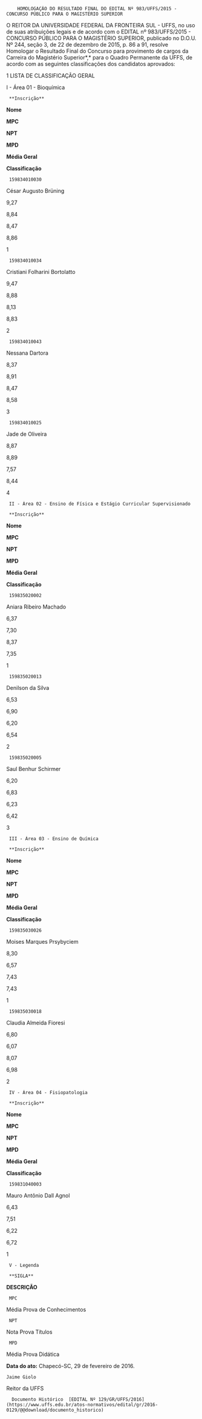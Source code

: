         HOMOLOGAÇÃO DO RESULTADO FINAL DO EDITAL Nº 983/UFFS/2015 - CONCURSO PÚBLICO PARA O MAGISTÉRIO SUPERIOR  

O REITOR DA UNIVERSIDADE FEDERAL DA FRONTEIRA SUL - UFFS, no uso de suas atribuições legais e de acordo com o EDITAL nº 983/UFFS/2015 - CONCURSO PÚBLICO PARA O MAGISTÉRIO SUPERIOR, publicado no D.O.U. Nº 244, seção 3, de 22 de dezembro de 2015, p. 86 a 91, resolve Homologar o Resultado Final do Concurso para provimento de cargos da Carreira do Magistério Superior*,* para o Quadro Permanente da UFFS, de acordo com as seguintes classificações dos candidatos aprovados:

 1 LISTA DE CLASSIFICAÇÃO GERAL

 I - Área 01 - Bioquímica

     **Inscrição**

   **Nome**

   **MPC**

   **NPT**

   **MPD**

   **Média Geral**

   **Classificação**

     159834010030

   César Augusto Brüning

   9,27

   8,84

   8,47

   8,86

   1

     159834010034

   Cristiani Folharini Bortolatto

   9,47

   8,88

   8,13

   8,83

   2

     159834010043

   Nessana Dartora

   8,37

   8,91

   8,47

   8,58

   3

     159834010025

   Jade de Oliveira

   8,87

   8,89

   7,57

   8,44

   4

     II - Área 02 - Ensino de Física e Estágio Curricular Supervisionado

     **Inscrição**

   **Nome**

   **MPC**

   **NPT**

   **MPD**

   **Média Geral**

   **Classificação**

     159835020002

   Aniara Ribeiro Machado

   6,37

   7,30

   8,37

   7,35

   1

     159835020013

   Denilson da Silva

   6,53

   6,90

   6,20

   6,54

   2

     159835020005

   Saul Benhur Schirmer

   6,20

   6,83

   6,23

   6,42

   3

     III - Área 03 - Ensino de Química

     **Inscrição**

   **Nome**

   **MPC**

   **NPT**

   **MPD**

   **Média Geral**

   **Classificação**

     159835030026

   Moises Marques Prsybyciem

   8,30

   6,57

   7,43

   7,43

   1

     159835030018

   Claudia Almeida Fioresi

   6,80

   6,07

   8,07

   6,98

   2

     IV - Área 04 - Fisiopatologia

     **Inscrição**

   **Nome**

   **MPC**

   **NPT**

   **MPD**

   **Média Geral**

   **Classificação**

     159831040003

   Mauro Antônio Dall Agnol

   6,43

   7,51

   6,22

   6,72

   1

     V - Legenda

     **SIGLA**

   **DESCRIÇÃO**

     MPC

   Média Prova de Conhecimentos

     NPT

   Nota Prova Títulos

     MPD

   Média Prova Didática

      

   **Data do ato:** Chapecó-SC, 29 de fevereiro de 2016.   
 

    Jaime Giolo   
 Reitor da UFFS 

      Documento Histórico  [EDITAL Nº 129/GR/UFFS/2016](https://www.uffs.edu.br/atos-normativos/edital/gr/2016-0129/@@download/documento_historico)     
      